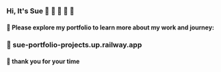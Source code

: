 
###     Hi, It's Sue 👋 🙂 💪 🌱 💪
#### 🌱 Please explore my portfolio to learn more about my work and journey: 
###  💪  sue-portfolio-projects.up.railway.app
#### 🙏 thank you for your time 
